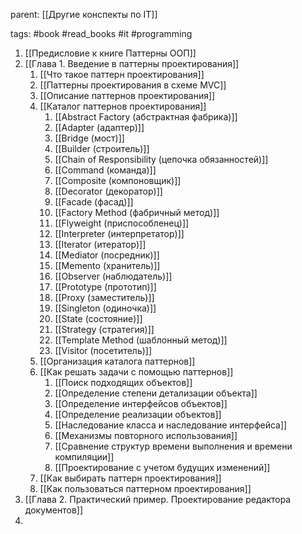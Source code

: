 parent: [[Другие конспекты по IT]]

tags: #book #read_books #it #programming 

1. [[Предисловие к книге Паттерны ООП]]
2. [[Глава 1. Введение в паттерны проектирования]]
	1. [[Что такое паттерн проектирования]]
	2. [[Паттерны проектирования в схеме MVC]]
	3. [[Описание паттернов проектирования]]
	4. [[Каталог паттернов проектирования]]
		1. [[Abstract Factory (абстрактная фабрика)]]
		2. [[Adapter (адаптер)]]
		3. [[Bridge (мост)]]
		4. [[Builder (строитель)]]
		5. [[Chain of Responsibility (цепочка обязанностей)]]
		6. [[Command (команда)]]
		7. [[Composite (компоновщик)]]
		8. [[Decorator (декоратор)]]
		9. [[Facade (фасад)]]
		10. [[Factory Method (фабричный метод)]]
		11. [[Flyweight (приспособленец)]]
		12. [[Interpreter (интерпретатор)]]
		13. [[Iterator (итератор)]]
		14. [[Mediator (посредник)]]
		15. [[Memento (хранитель)]]
		16. [[Observer (наблюдатель)]]
		17. [[Prototype (прототип)]]
		18. [[Proxy (заместитель)]]
		19. [[Singleton (одиночка)]]
		20. [[State (состояние)]]
		21. [[Strategy (стратегия)]]
		22. [[Template Method (шаблонный метод)]]
		23. [[Visitor (посетитель)]]
	5. [[Организация каталога паттернов]]
	6. [[Как решать задачи с помощью паттернов]]
		1. [[Поиск подходящих объектов]]
		2. [[Определение степени детализации объекта]]
		4. [[Определение интерфейсов объектов]]
		5. [[Определение реализации объектов]]
		6. [[Наследование класса и наследование интерфейса]]
		7. [[Механизмы повторного использования]]
		8. [[Сравнение структур времени выполнения и времени компиляции]]
		9. [[Проектирование с учетом будущих изменений]]
	7. [[Как выбирать паттерн проектирования]]
	8. [[Как пользоваться паттерном проектирования]]
3. [[Глава 2. Практический пример. Проектирование редактора документов]]
4. 